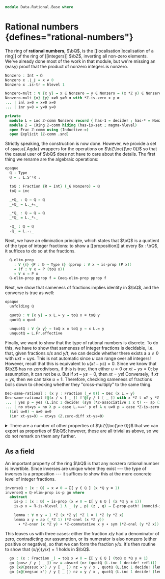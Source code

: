 <!--
```agda
{-# OPTIONS --no-qualified-instances #-}
open import 1Lab.Prelude

open import Algebra.Ring.Localisation hiding (_/_)
open import Algebra.Ring.Commutative
open import Algebra.Ring.Solver
open import Algebra.Monoid hiding (magma-hlevel)

open import Data.Nat.Divisible.GCD
open import Data.Set.Coequaliser hiding (_/_)
open import Data.Int.Properties
open import Data.Nat.Properties
open import Data.Nat.Divisible
open import Data.Bool.Base
open import Data.Dec.Base
open import Data.Int.Base
open import Data.Nat.Base
open import Data.Sum.Base
```
-->

```agda
module Data.Rational.Base where
```

# Rational numbers {defines="rational-numbers"}

The ring of **rational numbers**, $\bQ$, is the
[[localisation|localisation of a ring]] of the ring of [[integers]]
$\bZ$, inverting all non-zero elements. We've already done most of the
work in that module, but we're missing an (easy) proof that the product
of nonzero integers is nonzero.

```agda
Nonzero : Int → Ω
Nonzero x .∣_∣ = x ≠ 0
Nonzero x .is-tr = hlevel 1

Nonzero-mult : ∀ {x y} → x ∈ Nonzero → y ∈ Nonzero → (x *ℤ y) ∈ Nonzero
Nonzero-mult {x} {y} x≠0 y≠0 α with *ℤ-is-zero x y α
... | inl x=0 = x≠0 x=0
... | inr y=0 = y≠0 y=0

private
  module L = Loc ℤ-comm Nonzero record { has-1 = decide! ; has-* = Nonzero-mult }
  module ℤ = CRing ℤ-comm hiding (has-is-set ; magma-hlevel)
  open Frac ℤ-comm using (Inductive-≈)
  open Explicit (ℤ-comm .snd)
```

Strictly speaking, the construction is now done. However, we provide a
set of `opaque`{.Agda} wrappers for the operations on $\bZ\loc{(\ne 0)}$
so that the casual user of $\bQ$ does not have to care about the
details. The first thing we rename are the algebraic operations:

```agda
opaque
  ℚ : Type
  ℚ = ⌞ L.S⁻¹R ⌟

  toℚ : Fraction {R = Int} (_∈ Nonzero) → ℚ
  toℚ = inc

  _+ℚ_ : ℚ → ℚ → ℚ
  _+ℚ_ = L._+ₗ_

  _*ℚ_ : ℚ → ℚ → ℚ
  _*ℚ_ = L._*ₗ_

  -ℚ_ : ℚ → ℚ
  -ℚ_ = L.-ₗ_
```

Next, we have an elimination principle, which states that $\bQ$ is a
quotient of the type of integer fractions: to show a [[proposition]] at
every $x : \bQ$, it suffices to do so at the fractions.

```agda
  ℚ-elim-prop
    : ∀ {ℓ} {P : ℚ → Type ℓ} (pprop : ∀ x → is-prop (P x))
    → (f : ∀ x → P (toℚ x))
    → ∀ x → P x
  ℚ-elim-prop pprop f = Coeq-elim-prop pprop f
```

<!--
```agda
  ℚ-elim-prop-β
    : ∀ {ℓ} {P : ℚ → Type ℓ} (pprop : ∀ x → is-prop (P x))
    → ∀ (f : ∀ x → P (toℚ x)) x
    → ℚ-elim-prop {P = P} pprop f (toℚ x) ≡ f x
  ℚ-elim-prop-β _ _ _ = refl

  {-# REWRITE ℚ-elim-prop-β #-}

  +ℚ-β : ∀ {x y} → toℚ x +ℚ toℚ y ≡ toℚ (L.+f x y)
  +ℚ-β = refl

  *ℚ-β : ∀ {x y} → toℚ x *ℚ toℚ y ≡ toℚ (L.*f x y)
  *ℚ-β = refl

  -ℚ-β : ∀ {x} → -ℚ (toℚ x) ≡ toℚ (L.-f x)
  -ℚ-β = refl

  {-# REWRITE +ℚ-β *ℚ-β -ℚ-β #-}
```
-->

Next, we show that sameness of fractions implies identity in $\bQ$, and
the converse is true as well:

```agda
opaque
  unfolding ℚ

  quotℚ : ∀ {x y} → x L.≈ y → toℚ x ≡ toℚ y
  quotℚ = quot

  unquotℚ : ∀ {x y} → toℚ x ≡ toℚ y → x L.≈ y
  unquotℚ = L.Fr.effective
```

Finally, we want to show that the type of rational numbers is discrete.
To do this, we have to show that sameness of integer fractions is
decidable, i.e. that, given fractions $x/s$ and $y/t$, we can decide
whether there exists a $u \ne 0$ with $uxt = uys$. This is not automatic
since $u$ can range over all integers! However, recall that this is
equivalent to $u(xt - ys) = 0$. Since we know that $\bZ$ has no
zerodivisors, if this is true, then either $u = 0$ or $xt - ys = 0$; by
assumption, it can not be $u$. But if $xt - ys = 0$, then $xt = ys$!
Conversely, if $xt = ys$, then we can take $u = 1$. Therefore, checking
sameness of fractions boils down to checking whether they
"cross-multiply" to the same thing.

```agda
Dec-same-rational : (x y : Fraction (_≠ 0)) → Dec (x L.≈ y)
Dec-same-rational f@(x / s [ _ ]) f'@(y / t [ _ ]) with x *ℤ t ≡? y *ℤ s
... | yes p = yes (L.inc 1 decide! (sym (*ℤ-associative 1 x t) ·· ap (1 *ℤ_) p ·· *ℤ-associative 1 y s))
... | no xt≠ys = no λ p → case L.≈→≈' p of λ u u≠0 p → case *ℤ-is-zero u _ p of λ where
  (inl u=0) → u≠0 u=0
  (inr xt-ys=0) → xt≠ys (ℤ.zero-diff xt-ys=0)
```

<!--
```agda
-- Since we want _≡?_ and friends to compute for toℚ, we'll define them
-- by a detour through boolean equality. We can define an equality map
--
--   sameℚ : ℚ → ℚ → Bool
--
-- using the pre-existing proof of Discrete-quotient. This map is much
-- easier to rewrite than the actual decision! In particular,
--
--  sameℚ (toℚ x) (toℚ y) = Dec→Bool (Dec-same-rational x y)
--
-- is a pretty normal equation, and Agda is happy with it. We can then
-- use sameℚ to define the Discrete-ℚ instance in a way that computes.

opaque
  unfolding ℚ

  private
    _≡ℚ?_ : (x y : ℚ) → Dec (x ≡ y)
    x ≡ℚ? y = Discrete-quotient L.Fraction-congruence Dec-same-rational {x} {y}

  sameℚ : ℚ → ℚ → Bool
  sameℚ x y = Dec→Bool (x ≡ℚ? y)

  sameℚ-β : ∀ {x y} → sameℚ (toℚ x) (toℚ y) ≡ Dec→Bool (Dec-same-rational x y)
  sameℚ-β {x} {y} with Dec-same-rational x y
  ... | yes p = refl
  ... | no ¬p = refl

  {-# REWRITE sameℚ-β #-}

  from-sameℚ : ∀ {x y} → ⌞ sameℚ x y ⌟ → x ≡ y
  from-sameℚ {x} {y} p with x ≡ℚ? y | p
  ... | yes q | p = q
  ... | no ¬q | ()

  to-sameℚ : ∀ {x y} → x ≡ y → ⌞ sameℚ x y ⌟
  to-sameℚ {x} {y} p with x ≡ℚ? y
  ... | yes p = oh
  ... | no ¬p = absurd (¬p p)
```
-->

<details>
<summary>
There are a number of other properties of $\bZ{\loc{\ne 0}}$ that we can
export as properties of $\bQ$; however, these are all trivial as above,
so we do not remark on them any further.
</summary>

```agda
_-ℚ_ : ℚ → ℚ → ℚ
x -ℚ y = x +ℚ (-ℚ y)

infixl 8 _+ℚ_ _-ℚ_
infixl 9 _*ℚ_
infix 10 -ℚ_

_/_ : (x y : Int) ⦃ d : Dec (y ≠ 0) ⦄ {_ : is-yes d} → ℚ
_/_ x y ⦃ yes p ⦄ = toℚ (x / y [ p ])

{-# DISPLAY toℚ (_/_[_] x y p) = x / y #-}

_/1 : Int → ℚ
x /1 = x / 1

instance
  Discrete-ℚ : Discrete ℚ
  Discrete-ℚ {x} {y} with holds? (So (sameℚ x y))
  ... | yes p = yes (from-sameℚ p)
  ... | no ¬p = no λ p → ¬p (to-sameℚ p)

  H-Level-ℚ : ∀ {n} → H-Level ℚ (2 + n)
  H-Level-ℚ = basic-instance 2 (Discrete→is-set auto)

  Number-ℚ : Number ℚ
  Number-ℚ .Number.Constraint _ = ⊤
  Number-ℚ .Number.fromNat x = pos x /1

  Negative-ℚ : Negative ℚ
  Negative-ℚ .Negative.Constraint _ = ⊤
  Negative-ℚ .Negative.fromNeg 0 = 0
  Negative-ℚ .Negative.fromNeg (suc x) = negsuc x /1

abstract opaque
  unfolding ℚ

  +ℚ-idl : ∀ x → 0 +ℚ x ≡ x
  +ℚ-idl = L.+ₗ-idl

  +ℚ-idr : ∀ x → x +ℚ 0 ≡ x
  +ℚ-idr x = CRing.+-idr L.S⁻¹R

  +ℚ-associative : ∀ x y z → x +ℚ (y +ℚ z) ≡ (x +ℚ y) +ℚ z
  +ℚ-associative = L.+ₗ-assoc

  +ℚ-commutative : ∀ x y → x +ℚ y ≡ y +ℚ x
  +ℚ-commutative = L.+ₗ-comm

  *ℚ-idl : ∀ x → 1 *ℚ x ≡ x
  *ℚ-idl = L.*ₗ-idl

  *ℚ-idr : ∀ x → x *ℚ 1 ≡ x
  *ℚ-idr x = CRing.*-idr L.S⁻¹R

  *ℚ-associative : ∀ x y z → x *ℚ (y *ℚ z) ≡ (x *ℚ y) *ℚ z
  *ℚ-associative = L.*ₗ-assoc

  *ℚ-commutative : ∀ x y → x *ℚ y ≡ y *ℚ x
  *ℚ-commutative = L.*ₗ-comm

  *ℚ-zerol : ∀ x → 0 *ℚ x ≡ 0
  *ℚ-zerol x = CRing.*-zerol L.S⁻¹R {f = x}

  *ℚ-zeror : ∀ x → x *ℚ 0 ≡ 0
  *ℚ-zeror x = CRing.*-zeror L.S⁻¹R {f = x}

  *ℚ-distribl : ∀ x y z → x *ℚ (y +ℚ z) ≡ x *ℚ y +ℚ x *ℚ z
  *ℚ-distribl = L.*ₗ-distribl

+ℚ-monoid : is-monoid 0 _+ℚ_
+ℚ-monoid = record { has-is-semigroup = record { has-is-magma = record { has-is-set = hlevel 2 } ; associative = λ {x} {y} {z} → +ℚ-associative x y z } ; idl = +ℚ-idl _ ; idr = +ℚ-idr _ }

*ℚ-monoid : is-monoid 1 _*ℚ_
*ℚ-monoid = record { has-is-semigroup = record { has-is-magma = record { has-is-set = hlevel 2 } ; associative = λ {x} {y} {z} → *ℚ-associative x y z } ; idl = *ℚ-idl _ ; idr = *ℚ-idr _ }
```

</details>

## As a field

An important property of the ring $\bQ$ is that any nonzero rational
number is invertible. Since inverses are unique when they exist --- the
type of inverses is a proposition --- it suffices to show this at the
more concrete level of integer fractions.

```agda
inverseℚ : (x : ℚ) → x ≠ 0 → Σ[ y ∈ ℚ ] (x *ℚ y ≡ 1)
inverseℚ = ℚ-elim-prop is-p go where
  abstract
    is-p : (x : ℚ) → is-prop (x ≠ 0 → Σ[ y ∈ ℚ ] (x *ℚ y ≡ 1))
    is-p x = Π-is-hlevel 1 λ _ (y , p) (z , q) → Σ-prop-path! (monoid-inverse-unique *ℚ-monoid x y z (*ℚ-commutative y x ∙ p) q)

    lemma : ∀ x y → 1 *ℤ (x *ℤ y) *ℤ 1 ≡ 1 *ℤ (y *ℤ x)
    lemma x y = ap (_*ℤ 1) (*ℤ-onel (x *ℤ y))
      ∙ *ℤ-oner (x *ℤ y) ∙ *ℤ-commutative x y ∙ sym (*ℤ-onel (y *ℤ x))
```

This leaves us with three cases: either the fraction $x/y$ had a
denominator of zero, contradicting our assumption, or its numerator is
also nonzero (either positive or negative), so that we can form the
fraction $y/x$. It's then routine to show that $(x/y)(y/x) = 1$ holds in
$\bQ$.

```agda
  go : (x : Fraction _) → toℚ x ≠ 0 → Σ[ y ∈ ℚ ] (toℚ x *ℚ y ≡ 1)
  go (posz / y [ _ ]) nz = absurd (nz (quotℚ (L.inc 1 decide! refl)))
  go (x@(possuc x') / y [ _ ]) nz = y / x , quotℚ (L.inc 1 decide! (lemma x y))
  go (x@(negsuc x') / y [ _ ]) nz = y / x , quotℚ (L.inc 1 decide! (lemma x y))
```

<!--
```agda
reduce : Fraction (_≠ pos 0) → Fraction (_≠ pos 0)
reduce (x / y [ p ]) = frac' module reduce where
  gcd[x,y] : GCD (abs x) (abs y)
  gcd[x,y] = Euclid.euclid (abs x) (abs y)

  open is-gcd (gcd[x,y] .snd) public

  open Σ (∣→fibre gcd-∣l) renaming (fst to x/g ; snd to x/g*g=x) public
  open Σ (∣→fibre gcd-∣r) renaming (fst to y/g ; snd to y/g*g=y) public

  g : Nat
  g = gcd[x,y] .fst

  rem₁ : y/g ≠ 0
  rem₁ y/g=0 with y/g | y/g=0 | y/g*g=y
  ... | zero | y/g=0 | q = p (abs-positive y (sym q))
  ... | suc n | y/g=0 | q = absurd (suc≠zero y/g=0)

  rem₂ : g ≠ 0
  rem₂ g=0 = p (abs-positive y (sym (sym (*-zeror y/g) ∙ ap (y/g *_) (sym g=0) ∙ y/g*g=y)))

  s' = sign (x *ℤ y)

  frac' : Fraction (_≠ pos 0)
  frac' = assign s' x/g / pos y/g [ rem₁ ∘ pos-injective ]

  lemma : ∀ x y → assign pos (abs y) *ℤ x ≡ assign (sign (x *ℤ y)) (abs x) *ℤ y
  lemma x y with x | y
  ... | posz | y = *ℤ-zeror (assign pos (abs y))
  ... | possuc x | posz = sym (*ℤ-zeror (assign (sign (assign pos (x * 0))) (suc x)))
  ... | possuc x | possuc y = ap Int.pos (*-commutative (suc y) (suc x))
  ... | possuc x | negsuc y = ap Int.pos (*-commutative (suc y) (suc x))
  ... | negsuc x | posz = sym (*ℤ-zeror (assign (sign (assign neg (x * 0))) (suc x)))
  ... | negsuc x | possuc y = ap negsuc (suc-inj (*-commutative (suc y) (suc x)))
  ... | negsuc x | negsuc y = ap negsuc (suc-inj (*-commutative (suc y) (suc x)))

  related : (x / y [ p ]) L.≈ frac'
  related = L.inc (pos (gcd[x,y] .fst)) (rem₂ ∘ pos-injective) $
    pos g *ℤ x *ℤ pos y/g         ≡⟨ solve 3 (λ x y z → x :* y :* z ≔ (x :* z) :* y) (pos g) x (pos y/g) refl ⟩
    (pos g *ℤ pos y/g) *ℤ x       ≡⟨ ap (_*ℤ x) (ap (assign pos) (*-commutative g y/g ∙ y/g*g=y)) ⟩
    assign pos (abs y) *ℤ x       ≡⟨ lemma x y ⟩
    assign s' (abs x) *ℤ y        ≡⟨ ap (_*ℤ y) (ap (assign s') (sym x/g*g=x)) ⟩
    assign s' (x/g * g) *ℤ y      ≡⟨ ap (_*ℤ y) (assign-*l {s'} x/g g) ⟩
    (assign s' x/g *ℤ pos g) *ℤ y ≡⟨ solve 3 (λ x y z → (x :* y) :* z ≔ y :* x :* z) (assign s' x/g) (pos g) y refl ⟩
    pos g *ℤ assign s' x/g *ℤ y   ∎

reduce-*r : ∀ x y t (p : y ≠ 0) (q : t ≠ 0) → reduce ((x *ℤ t) / (y *ℤ t) [ Nonzero-mult p q ]) ≡ reduce (x / y [ p ])
reduce-*r x y t p q = Fraction-path
  (ap₂ assign {x = sign (x *ℤ t *ℤ (y *ℤ t))} {sign (x *ℤ y)} {n.x/g} {m.x/g} (lemma x y t q) p2')
  (ap Int.pos p3') where
  module m = reduce x y p
  module n = reduce (x *ℤ t) (y *ℤ t) (Nonzero-mult p q)

  instance
    _ : Positive (abs t)
    _ = nonzero→positive (λ p → q (abs-positive t p))

  lemma : ∀ x y t → t ≠ 0 → sign (x *ℤ t *ℤ (y *ℤ t)) ≡ sign (x *ℤ y)
  lemma x y t p = ap sign (solve 3 (λ x y t → x :* t :* (y :* t) ≔ (x :* y) :* (t :* t)) x y t refl) ∙ sign-*ℤ-square (x *ℤ y) t p

  p1 : n.g ≡ m.g * abs t
  p1 = ap₂ gcd (abs-*ℤ x t) (abs-*ℤ y t) ∙ gcd-factor (abs x) (abs y) (abs t)

  p2 : n.x/g * m.g ≡ abs x
  p2 = *-injr (abs t) (n.x/g * m.g) (abs x) (*-associative n.x/g m.g (abs t) ∙ sym (ap (n.x/g *_) p1) ∙ n.x/g*g=x ∙ abs-*ℤ x t)

  p2' : n.x/g ≡ m.x/g
  p2' = *-injr m.g n.x/g m.x/g ⦃ nonzero→positive m.rem₂ ⦄ (p2 ∙ sym m.x/g*g=x)

  p3 : n.y/g * m.g ≡ abs y
  p3 = *-injr (abs t) (n.y/g * m.g) (abs y) (*-associative n.y/g m.g (abs t) ∙ sym (ap (n.y/g *_) p1) ∙ n.y/g*g=y ∙ abs-*ℤ y t)

  p3' : n.y/g ≡ m.y/g
  p3' = *-injr m.g n.y/g m.y/g ⦃ nonzero→positive m.rem₂ ⦄ (p3 ∙ sym m.y/g*g=y)

opaque
  unfolding ℚ

  reduce-resp : (x y : Fraction (_≠ pos 0)) → x L.≈ y → reduce x ≡ reduce y
  reduce-resp = elim! λ x s s≠0 y t t≠0 u u≠0 uxt=uys →
    let

      module r1 = reduce x s s≠0
      module r2 = reduce y t t≠0 renaming (x/g to y/h ; y/g to t/h)

      xt=ys = *ℤ-injectiver u (x *ℤ t) (y *ℤ s) u≠0 (solve 3 (λ x t u → x :* t :* u ≔ u :* x :* t) x t u refl ∙ uxt=uys ∙ solve 3 (λ u y s → u :* y :* s ≔ y :* s :* u) u y s refl)
    in
      reduce (x / s [ s≠0 ])                                ≡⟨ sym (reduce-*r x s t s≠0 t≠0) ⟩
      reduce ((x *ℤ t) / (s *ℤ t) [ Nonzero-mult s≠0 t≠0 ]) ≡⟨ ap reduce (Fraction-path {x = _ / _ [ Nonzero-mult s≠0 t≠0 ]} {_ / _ [ Nonzero-mult t≠0 s≠0 ]} xt=ys (*ℤ-commutative s t)) ⟩
      reduce ((y *ℤ s) / (t *ℤ s) [ Nonzero-mult t≠0 s≠0 ]) ≡⟨ reduce-*r y t s t≠0 s≠0 ⟩
      reduce (y / t [ t≠0 ])                                ∎

  split : ℚ → Fraction (_≠ pos 0)
  split = Coeq-elim (λ _ → hlevel 2) reduce λ (x , y , r) → reduce-resp x y r

  split-β : ∀ x → split (toℚ x) ≡ reduce x
  split-β x = refl

  {-# REWRITE split-β #-}

  split≈id : (x : ℚ) → toℚ (split x) ≡ x
  split≈id = ℚ-elim-prop (λ _ → squash _ _) λ where
    f@(x / y [ p ]) → quotℚ (L.Fr.symᶜ (reduce.related x y p))

  reduce-idemp : ∀ x → reduce (split x) ≡ split x
  reduce-idemp = ℚ-elim-prop (λ _ → hlevel 1) λ where
    f@(x / y [ p ]) → reduce-resp (reduce f) f (L.Fr.symᶜ (reduce.related x y p))

ℚ≃reduced-fraction : Iso ℚ (image reduce)
ℚ≃reduced-fraction = (λ x → split x , inc (split x , reduce-idemp x)) , iso (toℚ ∘ fst)
  (λ where (f@(x / y [ yp ]) , b) → ∥-∥-rec (hlevel 1) (λ where
    (f'@(x' / y' [ yp' ] ) , p) → Σ-prop-path! (reduce-resp f f' (L.Fr.reflᶜ' (sym p) L.Fr.∙ᶜ L.Fr.symᶜ (reduce.related x' y' yp')) ∙ p)) b)
  split≈id
```
-->
